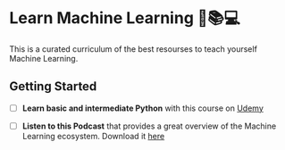 # Learn Machine Learning 🤖📚💻
This is a curated curriculum of the best resourses to teach yourself Machine Learning.

## Getting Started
- [ ] __Learn basic and intermediate Python__ with this course on [Udemy](https://www.udemy.com/the-modern-python3-bootcamp) 
 

- [ ] __Listen to this Podcast__ that provides a great overview of the Machine Learning ecosystem. Download it [here](https://overcast.fm/itunes1204521130/machine-learning-guide)
